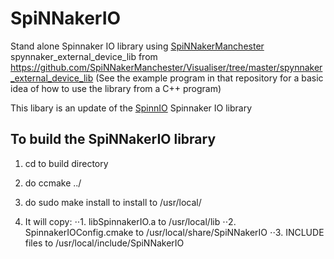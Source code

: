 # SpiNNakerIO

Stand alone Spinnaker IO library using [SpiNNakerManchester](https://github.com/SpiNNakerManchester) spynnaker_external_device_lib from https://github.com/SpiNNakerManchester/Visualiser/tree/master/spynnaker_external_device_lib
(See the example program in that repository for a basic idea of how to use the library from a C++ program)

This libary is an update of the [SpinnIO](https://github.com/svadams/SpinnIO) Spinnaker IO library

To build the SpiNNakerIO library
----------------------------

1. cd to build directory

2. do ccmake ../

3. do sudo make install to install to /usr/local/

4. It will copy:
⋅⋅1. libSpinnakerIO.a to /usr/local/lib
⋅⋅2. SpinnakerIOConfig.cmake to /usr/local/share/SpiNNakerIO
⋅⋅3. INCLUDE files to /usr/local/include/SpiNNakerIO
